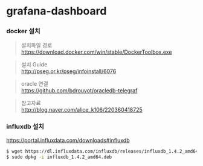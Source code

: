 # grafana-dashboard

### docker 설치
> 설치파일 경로 <br>
https://download.docker.com/win/stable/DockerToolbox.exe

> 설치 Guide <br>
http://pseg.or.kr/pseg/infoinstall/6076

> oracle 연결 <br>
https://github.com/bdrouvot/oracledb-telegraf

> 참고자료<br>
http://blog.naver.com/alice_k106/220360418725

### influxdb 설치
https://portal.influxdata.com/downloads#influxdb
``` bash
$ wget https://dl.influxdata.com/influxdb/releases/influxdb_1.4.2_amd64.deb
$ sudo dpkg -i influxdb_1.4.2_amd64.deb
```
